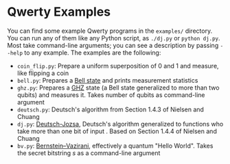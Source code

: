 Qwerty Examples
===============

You can find some example Qwerty programs in the `examples/` directory. You can
run any of them like any Python script, as `./dj.py` or `python dj.py`. Most
take command-line arguments; you can see a description by passing `--help` to
any example. The examples are the following:

* `coin_flip.py`: Prepare a uniform superposition of 0 and 1 and measure, like
  flipping a coin
* `bell.py`: Prepares a [Bell state][1] and prints measurement statistics
* `ghz.py`: Prepares a [GHZ][2] state (a Bell state generalized to more than
  two qubits) and measures it. Takes number of qubits as command-line argument
* `deutsch.py`: Deutsch's algorithm from Section 1.4.3 of Nielsen and Chuang
* `dj.py`: [Deutsch-Jozsa][3], Deutsch's algorithm generalized to functions
  who take more than one bit of input . Based on Section 1.4.4 of Nielsen and
  Chuang
* `bv.py`: [Bernstein–Vazirani][4], effectively a quantum "Hello World".
  Takes the secret bitstring $s$ as a command-line argument

[1]: https://en.wikipedia.org/wiki/Bell_state
[2]: https://en.wikipedia.org/wiki/Greenberger%E2%80%93Horne%E2%80%93Zeilinger_state
[3]: https://en.wikipedia.org/wiki/Deutsch%E2%80%93Jozsa_algorithm
[4]: https://en.wikipedia.org/wiki/Bernstein%E2%80%93Vazirani_algorithm
